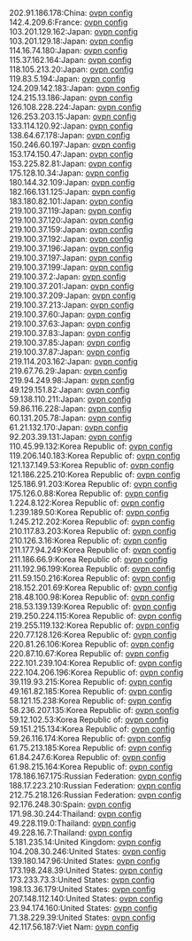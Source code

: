 202.91.186.178:China: [ovpn config](vpn/202_91_186_178.ovpn)  
142.4.209.6:France: [ovpn config](vpn/142_4_209_6.ovpn)  
103.201.129.162:Japan: [ovpn config](vpn/103_201_129_162.ovpn)  
103.201.129.18:Japan: [ovpn config](vpn/103_201_129_18.ovpn)  
114.16.74.180:Japan: [ovpn config](vpn/114_16_74_180.ovpn)  
115.37.162.164:Japan: [ovpn config](vpn/115_37_162_164.ovpn)  
118.105.213.20:Japan: [ovpn config](vpn/118_105_213_20.ovpn)  
119.83.5.194:Japan: [ovpn config](vpn/119_83_5_194.ovpn)  
124.209.142.183:Japan: [ovpn config](vpn/124_209_142_183.ovpn)  
124.215.13.186:Japan: [ovpn config](vpn/124_215_13_186.ovpn)  
126.108.228.224:Japan: [ovpn config](vpn/126_108_228_224.ovpn)  
126.253.203.15:Japan: [ovpn config](vpn/126_253_203_15.ovpn)  
133.114.120.92:Japan: [ovpn config](vpn/133_114_120_92.ovpn)  
138.64.67.178:Japan: [ovpn config](vpn/138_64_67_178.ovpn)  
150.246.60.197:Japan: [ovpn config](vpn/150_246_60_197.ovpn)  
153.174.150.47:Japan: [ovpn config](vpn/153_174_150_47.ovpn)  
153.225.82.81:Japan: [ovpn config](vpn/153_225_82_81.ovpn)  
175.128.10.34:Japan: [ovpn config](vpn/175_128_10_34.ovpn)  
180.144.32.109:Japan: [ovpn config](vpn/180_144_32_109.ovpn)  
182.166.131.125:Japan: [ovpn config](vpn/182_166_131_125.ovpn)  
183.180.82.101:Japan: [ovpn config](vpn/183_180_82_101.ovpn)  
219.100.37.119:Japan: [ovpn config](vpn/219_100_37_119.ovpn)  
219.100.37.120:Japan: [ovpn config](vpn/219_100_37_120.ovpn)  
219.100.37.159:Japan: [ovpn config](vpn/219_100_37_159.ovpn)  
219.100.37.192:Japan: [ovpn config](vpn/219_100_37_192.ovpn)  
219.100.37.196:Japan: [ovpn config](vpn/219_100_37_196.ovpn)  
219.100.37.197:Japan: [ovpn config](vpn/219_100_37_197.ovpn)  
219.100.37.199:Japan: [ovpn config](vpn/219_100_37_199.ovpn)  
219.100.37.2:Japan: [ovpn config](vpn/219_100_37_2.ovpn)  
219.100.37.201:Japan: [ovpn config](vpn/219_100_37_201.ovpn)  
219.100.37.209:Japan: [ovpn config](vpn/219_100_37_209.ovpn)  
219.100.37.213:Japan: [ovpn config](vpn/219_100_37_213.ovpn)  
219.100.37.60:Japan: [ovpn config](vpn/219_100_37_60.ovpn)  
219.100.37.63:Japan: [ovpn config](vpn/219_100_37_63.ovpn)  
219.100.37.83:Japan: [ovpn config](vpn/219_100_37_83.ovpn)  
219.100.37.85:Japan: [ovpn config](vpn/219_100_37_85.ovpn)  
219.100.37.87:Japan: [ovpn config](vpn/219_100_37_87.ovpn)  
219.114.203.162:Japan: [ovpn config](vpn/219_114_203_162.ovpn)  
219.67.76.29:Japan: [ovpn config](vpn/219_67_76_29.ovpn)  
219.94.249.98:Japan: [ovpn config](vpn/219_94_249_98.ovpn)  
49.129.151.82:Japan: [ovpn config](vpn/49_129_151_82.ovpn)  
59.138.110.211:Japan: [ovpn config](vpn/59_138_110_211.ovpn)  
59.86.116.228:Japan: [ovpn config](vpn/59_86_116_228.ovpn)  
60.131.205.78:Japan: [ovpn config](vpn/60_131_205_78.ovpn)  
61.21.132.170:Japan: [ovpn config](vpn/61_21_132_170.ovpn)  
92.203.39.131:Japan: [ovpn config](vpn/92_203_39_131.ovpn)  
110.45.99.132:Korea Republic of: [ovpn config](vpn/110_45_99_132.ovpn)  
119.206.140.183:Korea Republic of: [ovpn config](vpn/119_206_140_183.ovpn)  
121.137.149.53:Korea Republic of: [ovpn config](vpn/121_137_149_53.ovpn)  
121.186.225.210:Korea Republic of: [ovpn config](vpn/121_186_225_210.ovpn)  
125.186.91.203:Korea Republic of: [ovpn config](vpn/125_186_91_203.ovpn)  
175.126.0.88:Korea Republic of: [ovpn config](vpn/175_126_0_88.ovpn)  
1.224.8.122:Korea Republic of: [ovpn config](vpn/1_224_8_122.ovpn)  
1.239.189.50:Korea Republic of: [ovpn config](vpn/1_239_189_50.ovpn)  
1.245.212.202:Korea Republic of: [ovpn config](vpn/1_245_212_202.ovpn)  
210.117.83.203:Korea Republic of: [ovpn config](vpn/210_117_83_203.ovpn)  
210.126.3.16:Korea Republic of: [ovpn config](vpn/210_126_3_16.ovpn)  
211.177.94.249:Korea Republic of: [ovpn config](vpn/211_177_94_249.ovpn)  
211.186.66.9:Korea Republic of: [ovpn config](vpn/211_186_66_9.ovpn)  
211.192.96.199:Korea Republic of: [ovpn config](vpn/211_192_96_199.ovpn)  
211.59.150.216:Korea Republic of: [ovpn config](vpn/211_59_150_216.ovpn)  
218.152.201.69:Korea Republic of: [ovpn config](vpn/218_152_201_69.ovpn)  
218.48.100.98:Korea Republic of: [ovpn config](vpn/218_48_100_98.ovpn)  
218.53.139.139:Korea Republic of: [ovpn config](vpn/218_53_139_139.ovpn)  
219.250.224.115:Korea Republic of: [ovpn config](vpn/219_250_224_115.ovpn)  
219.255.119.132:Korea Republic of: [ovpn config](vpn/219_255_119_132.ovpn)  
220.77.128.126:Korea Republic of: [ovpn config](vpn/220_77_128_126.ovpn)  
220.81.26.106:Korea Republic of: [ovpn config](vpn/220_81_26_106.ovpn)  
220.87.10.67:Korea Republic of: [ovpn config](vpn/220_87_10_67.ovpn)  
222.101.239.104:Korea Republic of: [ovpn config](vpn/222_101_239_104.ovpn)  
222.104.206.196:Korea Republic of: [ovpn config](vpn/222_104_206_196.ovpn)  
39.119.93.215:Korea Republic of: [ovpn config](vpn/39_119_93_215.ovpn)  
49.161.82.185:Korea Republic of: [ovpn config](vpn/49_161_82_185.ovpn)  
58.121.15.238:Korea Republic of: [ovpn config](vpn/58_121_15_238.ovpn)  
58.236.207.135:Korea Republic of: [ovpn config](vpn/58_236_207_135.ovpn)  
59.12.102.53:Korea Republic of: [ovpn config](vpn/59_12_102_53.ovpn)  
59.151.215.134:Korea Republic of: [ovpn config](vpn/59_151_215_134.ovpn)  
59.26.116.174:Korea Republic of: [ovpn config](vpn/59_26_116_174.ovpn)  
61.75.213.185:Korea Republic of: [ovpn config](vpn/61_75_213_185.ovpn)  
61.84.247.6:Korea Republic of: [ovpn config](vpn/61_84_247_6.ovpn)  
61.98.215.164:Korea Republic of: [ovpn config](vpn/61_98_215_164.ovpn)  
178.186.167.175:Russian Federation: [ovpn config](vpn/178_186_167_175.ovpn)  
188.17.223.210:Russian Federation: [ovpn config](vpn/188_17_223_210.ovpn)  
212.75.218.126:Russian Federation: [ovpn config](vpn/212_75_218_126.ovpn)  
92.176.248.30:Spain: [ovpn config](vpn/92_176_248_30.ovpn)  
171.98.30.244:Thailand: [ovpn config](vpn/171_98_30_244.ovpn)  
49.228.119.0:Thailand: [ovpn config](vpn/49_228_119_0.ovpn)  
49.228.16.7:Thailand: [ovpn config](vpn/49_228_16_7.ovpn)  
5.181.235.14:United Kingdom: [ovpn config](vpn/5_181_235_14.ovpn)  
104.208.30.246:United States: [ovpn config](vpn/104_208_30_246.ovpn)  
139.180.147.96:United States: [ovpn config](vpn/139_180_147_96.ovpn)  
173.198.248.39:United States: [ovpn config](vpn/173_198_248_39.ovpn)  
173.233.73.3:United States: [ovpn config](vpn/173_233_73_3.ovpn)  
198.13.36.179:United States: [ovpn config](vpn/198_13_36_179.ovpn)  
207.148.112.140:United States: [ovpn config](vpn/207_148_112_140.ovpn)  
23.94.174.160:United States: [ovpn config](vpn/23_94_174_160.ovpn)  
71.38.229.39:United States: [ovpn config](vpn/71_38_229_39.ovpn)  
42.117.56.187:Viet Nam: [ovpn config](vpn/42_117_56_187.ovpn)  
